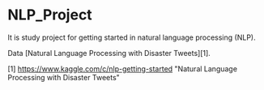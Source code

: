 # NLP_Project

It is study project for getting started in natural language processing (NLP).

Data [Natural Language Processing with Disaster Tweets][1].

[1] https://www.kaggle.com/c/nlp-getting-started      "Natural Language Processing with Disaster Tweets"
